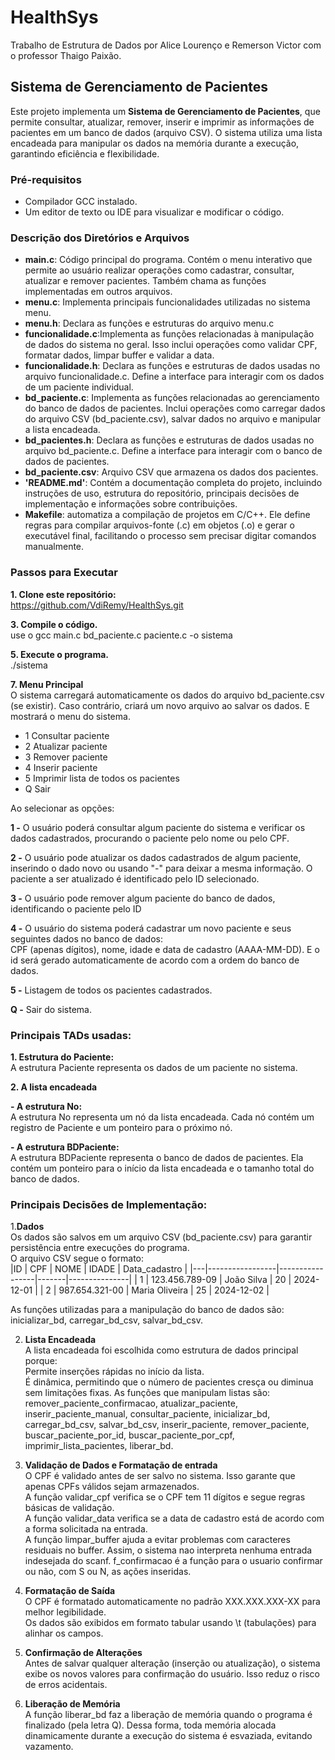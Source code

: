 # HealthSys
Trabalho de Estrutura de Dados por Alice Lourenço e Remerson Victor com o professor Thaigo Paixão.

## Sistema de Gerenciamento de Pacientes
Este projeto implementa um **Sistema de Gerenciamento de Pacientes**, que permite consultar, atualizar, remover, inserir e imprimir as informações de pacientes em um banco de dados (arquivo CSV). O sistema utiliza uma lista encadeada para manipular os dados na memória durante a execução, garantindo eficiência e flexibilidade.

### Pré-requisitos
- Compilador GCC instalado.
- Um editor de texto ou IDE para visualizar e modificar o código.

### Descrição dos Diretórios e Arquivos
- **main.c**: Código principal do programa. Contém o menu interativo que permite ao usuário realizar operações como cadastrar, consultar, atualizar e remover pacientes. Também chama as funções implementadas em outros arquivos.
- **menu.c**: Implementa principais funcionalidades utilizadas no sistema menu.
- **menu.h**: Declara as funções e estruturas do arquivo menu.c
- **funcionalidade.c**:Implementa as funções relacionadas à manipulação de dados do sistema no geral. Isso inclui operações como validar CPF, formatar dados, limpar buffer e validar a data.
- **funcionalidade.h**: Declara as funções e estruturas de dados usadas no arquivo funcionalidade.c. Define a interface para interagir com os dados de um paciente individual.
- **bd_paciente.c**: Implementa as funções relacionadas ao gerenciamento do banco de dados de pacientes. Inclui operações como carregar dados do arquivo CSV (bd_paciente.csv), salvar dados no arquivo e manipular a lista encadeada.
- **bd_pacientes.h**: Declara as funções e estruturas de dados usadas no arquivo bd_paciente.c. Define a interface para interagir com o banco de dados de pacientes.
- **bd_paciente.csv**: Arquivo CSV que armazena os dados dos pacientes.
- **'README.md'**: Contém a documentação completa do projeto, incluindo instruções de uso, estrutura do repositório, principais decisões de implementação e informações sobre contribuições.
- **Makefile**: automatiza a compilação de projetos em C/C++. Ele define regras para compilar arquivos-fonte (.c) em objetos (.o) e gerar o executável final, facilitando o processo sem precisar digitar comandos manualmente.

### Passos para Executar
**1. Clone este repositório:**  
   https://github.com/VdiRemy/HealthSys.git
   
**3. Compile o código.**    
   use o gcc main.c bd_paciente.c paciente.c -o sistema
   
**5. Execute o programa.**   
   ./sistema
   
**7. Menu Principal**  
O sistema carregará automaticamente os dados do arquivo bd_paciente.csv (se existir). Caso contrário, criará um novo arquivo ao salvar os dados. E mostrará o menu do sistema.
   - 1 Consultar paciente 
   - 2 Atualizar paciente
   - 3 Remover paciente  
   - 4 Inserir paciente
   - 5 Imprimir lista de todos os pacientes
   - Q Sair
  
Ao selecionar as opções:

**1 -** O usuário poderá consultar algum paciente do sistema e verificar os dados cadastrados, procurando o paciente pelo nome ou pelo CPF.

**2 -** O usuário pode atualizar os dados cadastrados de algum paciente, inserindo o dado novo ou usando "-" para deixar a mesma informação. O paciente a ser atualizado é identificado pelo ID selecionado.

**3 -** O usuário pode remover algum paciente do banco de dados, identificando o paciente pelo ID

**4 -** O usuário do sistema poderá cadastrar um novo paciente e seus seguintes dados no banco de dados:  
CPF (apenas dígitos), nome, idade e data de cadastro (AAAA-MM-DD). E o id será gerado automaticamente de acordo com a ordem do banco de dados.

**5 -** Listagem de todos os pacientes cadastrados.

**Q -** Sair do sistema.

### Principais TADs usadas:
**1. Estrutura do Paciente:**   
A estrutura Paciente representa os dados de um paciente no sistema.

**2. A lista encadeada**

   **- A estrutura No:**    
   A estrutura No representa um nó da lista encadeada. Cada nó contém um registro de Paciente e um ponteiro para o próximo nó.

   **- A estrutura BDPaciente:**  
   A estrutura BDPaciente representa o banco de dados de pacientes. Ela contém um ponteiro para o início da lista encadeada e o tamanho total do banco de dados.

### Principais Decisões de Implementação:
1.**Dados**  
Os dados são salvos em um arquivo CSV (bd_paciente.csv) para garantir persistência entre execuções do programa.  
O arquivo CSV segue o formato:  
|ID | CPF             | NOME            | IDADE | Data_cadastro |
|---|-----------------|-----------------|-------|---------------|
| 1 | 123.456.789-09  | João Silva      | 20    | 2024-12-01    |
| 2 | 987.654.321-00  | Maria Oliveira  | 25    | 2024-12-02    | 

As funções utilizadas para a manipulação do banco de dados são: inicializar_bd, carregar_bd_csv, salvar_bd_csv.

2. **Lista Encadeada**  
A lista encadeada foi escolhida como estrutura de dados principal porque:  
Permite inserções rápidas no início da lista.  
É dinâmica, permitindo que o número de pacientes cresça ou diminua sem limitações fixas.
As funções que manipulam listas são: remover_paciente_confirmacao, atualizar_paciente, inserir_paciente_manual, consultar_paciente, inicializar_bd, carregar_bd_csv, salvar_bd_csv,
inserir_paciente,
remover_paciente,
buscar_paciente_por_id,
buscar_paciente_por_cpf,
imprimir_lista_pacientes,
liberar_bd.

4. **Validação de Dados e Formatação de entrada**   
O CPF é validado antes de ser salvo no sistema. Isso garante que apenas CPFs válidos sejam armazenados.  
A função validar_cpf verifica se o CPF tem 11 dígitos e segue regras básicas de validação.  
A função validar_data verifica se a data de cadastro está de acordo com a forma solicitada na entrada.  
A função limpar_buffer ajuda a evitar problemas com caracteres residuais no buffer. Assim, o sistema nao interpreta nenhuma entrada indesejada do scanf.
f_confirmacao é a função para o usuario confirmar ou não, com S ou N, as ações inseridas.

6. **Formatação de Saída**  
O CPF é formatado automaticamente no padrão XXX.XXX.XXX-XX para melhor legibilidade.  
Os dados são exibidos em formato tabular usando \t (tabulações) para alinhar os campos.

7. **Confirmação de Alterações**  
Antes de salvar qualquer alteração (inserção ou atualização), o sistema exibe os novos valores para confirmação do usuário. Isso reduz o risco de erros acidentais.

8. **Liberação de Memória**  
A função liberar_bd faz a liberação de memória quando o programa é finalizado (pela letra Q). Dessa forma, toda memória alocada dinamicamente durante a execução do sistema é esvaziada, evitando vazamento.
